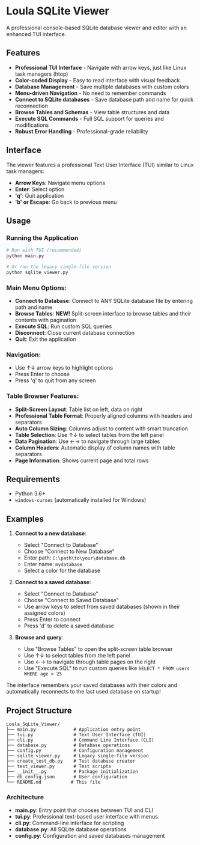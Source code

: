 # Loula SQLite Viewer

A professional console-based SQLite database viewer and editor with an enhanced TUI interface.

## Features

- **Professional TUI Interface** - Navigate with arrow keys, just like Linux task managers (htop)
- **Color-coded Display** - Easy to read interface with visual feedback
- **Database Management** - Save multiple databases with custom colors
- **Menu-driven Navigation** - No need to remember commands
- **Connect to SQLite databases** - Save database path and name for quick reconnection
- **Browse Tables and Schemas** - View table structures and data
- **Execute SQL Commands** - Full SQL support for queries and modifications
- **Robust Error Handling** - Professional-grade reliability

## Interface

The viewer features a professional Text User Interface (TUI) similar to Linux task managers:

- **Arrow Keys**: Navigate menu options
- **Enter**: Select option
- **'q'**: Quit application
- **'b' or Escape**: Go back to previous menu

## Usage

### Running the Application

```bash
# Run with TUI (recommended)
python main.py

# Or run the legacy single-file version
python sqlite_viewer.py
```

### Main Menu Options:

- **Connect to Database**: Connect to ANY SQLite database file by entering path and name
- **Browse Tables**: **NEW!** Split-screen interface to browse tables and their contents with pagination
- **Execute SQL**: Run custom SQL queries
- **Disconnect**: Close current database connection
- **Quit**: Exit the application

### Navigation:

- Use ↑↓ arrow keys to highlight options
- Press Enter to choose
- Press 'q' to quit from any screen

### Table Browser Features:

- **Split-Screen Layout**: Table list on left, data on right
- **Professional Table Format**: Properly aligned columns with headers and separators
- **Auto Column Sizing**: Columns adjust to content with smart truncation
- **Table Selection**: Use ↑↓ to select tables from the left panel
- **Data Pagination**: Use ←→ to navigate through large tables
- **Column Headers**: Automatic display of column names with table separators
- **Page Information**: Shows current page and total rows

## Requirements

- Python 3.6+
- `windows-curses` (automatically installed for Windows)

## Examples

1. **Connect to a new database**:

   - Select "Connect to Database"
   - Choose "Connect to New Database"
   - Enter path: `C:\path\to\your\database.db`
   - Enter name: `mydatabase`
   - Select a color for the database

2. **Connect to a saved database**:

   - Select "Connect to Database"
   - Choose "Connect to Saved Database"
   - Use arrow keys to select from saved databases (shown in their assigned colors)
   - Press Enter to connect
   - Press 'd' to delete a saved database

3. **Browse and query**:
   - Use "Browse Tables" to open the split-screen table browser
   - Use ↑↓ to select tables from the left panel
   - Use ←→ to navigate through table pages on the right
   - Use "Execute SQL" to run custom queries like `SELECT * FROM users WHERE age > 25`

The interface remembers your saved databases with their colors and automatically reconnects to the last used database on startup!

## Project Structure

```
Loula_SqLite_Viewer/
├── main.py              # Application entry point
├── tui.py               # Text User Interface (TUI)
├── cli.py               # Command Line Interface (CLI)
├── database.py          # Database operations
├── config.py            # Configuration management
├── sqlite_viewer.py     # Legacy single-file version
├── create_test_db.py    # Test database creator
├── test_viewer.py       # Test scripts
├── __init__.py          # Package initialization
├── db_config.json       # User configuration
└── README.md           # This file
```

### Architecture

- **main.py**: Entry point that chooses between TUI and CLI
- **tui.py**: Professional text-based user interface with menus
- **cli.py**: Command-line interface for scripting
- **database.py**: All SQLite database operations
- **config.py**: Configuration and saved databases management
